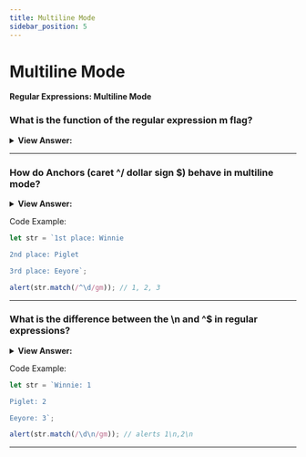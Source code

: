 ```yaml
---
title: Multiline Mode
sidebar_position: 5
---
```


# Multiline Mode

**Regular Expressions: Multiline Mode**

<head>
  <title>Multiline Mode - JavaScript Interview Questions & Answers</title>
  <meta charSet="utf-8" />
</head>

### What is the function of the regular expression m flag?

<details>
  <summary><strong>View Answer:</strong></summary>
  <div>
  <div><strong>Interview Response:</strong> The m flag is used to specify that a multiline input string should be treated as multiple lines. If the m flag is used, ^ and $ match at the start or end of any line within the input string instead of the start or end of the entire string.
    </div>
  </div>
</details>

---

### How do Anchors (caret ^/ dollar sign $) behave in multiline mode?

<details>
  <summary><strong>View Answer:</strong></summary>
  <div>
  <div><strong>Interview Response:</strong> In the multiline mode they match not only at the beginning and the end of the string, but also at start/end of line. If we do not the m flag, we will only be searching the first line. Each additional line will be missed. That is because by default a caret ^ only matches at the beginning of the text, and in the multiline mode at the start of any line.<br />
  It should be noted, “Start of a line” formally means “immediately after a line break”: the test ^ in multiline mode matches at all positions preceded by a newline character \n. And at the text start.<br />
When we are dealing with the dollar sign $, it behaves in a similar fashion. The regular expression \d$ finds the last digit in all lines.
    </div>
  </div>
</details>

Code Example:

```js
let str = `1st place: Winnie

2nd place: Piglet

3rd place: Eeyore`;

alert(str.match(/^\d/gm)); // 1, 2, 3
```

---

### What is the difference between the \n and ^$ in regular expressions?

<details>
  <summary><strong>View Answer:</strong></summary>
  <div>
  <div><strong>Interview Response:</strong> To find a newline, we can use not only anchors ^ and $, but we can also use the newline character \n.  The most notable behavior between the \n and ^$ is that the new line only returns values in new lines. This can lead to odd behaviors where a value is not returned when it exists at the end of a line. So, a \n in the pattern is used when we need newline characters in the result, while anchors are used to find something at the beginning/end of a line. Yes, this can be confusing but we should be aware of it.
    </div>
  </div>
</details>

Code Example:

```js
let str = `Winnie: 1

Piglet: 2

Eeyore: 3`;

alert(str.match(/\d\n/gm)); // alerts 1\n,2\n
```

---

